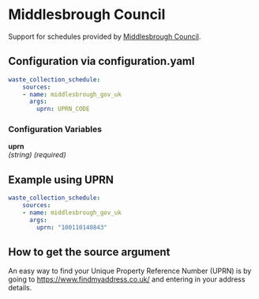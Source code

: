 # Middlesbrough Council

Support for schedules provided by [Middlesbrough Council](https://www.middlesbrough.gov.uk/bin-collection-dates).

## Configuration via configuration.yaml

```yaml
waste_collection_schedule:
    sources:
    - name: middlesbrough_gov_uk
      args:
        uprn: UPRN_CODE
```

### Configuration Variables

**uprn**  
*(string) (required)*

## Example using UPRN

```yaml
waste_collection_schedule:
    sources:
    - name: middlesbrough_gov_uk
      args:
        uprn: "100110140843"
```

## How to get the source argument

An easy way to find your Unique Property Reference Number (UPRN) is by going to <https://www.findmyaddress.co.uk/> and entering in your address details.
